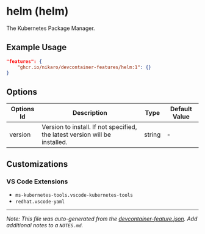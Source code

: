 
# helm (helm)

The Kubernetes Package Manager.

## Example Usage

```json
"features": {
    "ghcr.io/nikaro/devcontainer-features/helm:1": {}
}
```

## Options

| Options Id | Description | Type | Default Value |
|-----|-----|-----|-----|
| version | Version to install. If not specified, the latest version will be installed. | string | - |

## Customizations

### VS Code Extensions

- `ms-kubernetes-tools.vscode-kubernetes-tools`
- `redhat.vscode-yaml`



---

_Note: This file was auto-generated from the [devcontainer-feature.json](https://github.com/nikaro/devcontainer-features/blob/main/src/helm/devcontainer-feature.json).  Add additional notes to a `NOTES.md`._
